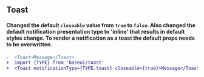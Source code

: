 ## Toast

#### Changed the default `closeable` value from `true` to `false`. Also changed the default notification presentation type to 'inline' that results in default styles change. To render a notification as a toast the default props needs to be overwritten.

```diff
-  <Toast>Message</Toast>
+  import {TYPE} from 'baseui/toast'
+  <Toast notificationType={TYPE.toast} closeable={true}>Message</Toast>
```
